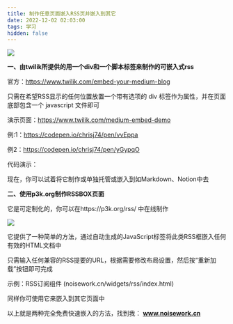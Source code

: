 ```yaml
---
title: 制作任意页面嵌入RSS页并嵌入到其它
date: 2022-12-02 02:03:00
tags: 学习
hidden: false
---
```

<meta name="referrer" content="no-referrer" />
<!-- more -->

  

![](//i0.hdslb.com/bfs/article/2eda95e7f629f1bc7426dbc361f0c38996d6e6a9.jpg)

  

**一、由twilik所提供的用一个div和一个脚本标签来制作的可嵌入式rss**

官方：https://www.twilik.com/embed-your-medium-blog

只需在希望RSS显示的任何位置放置一个带有选项的 div 标签作为属性，并在页面底部包含一个 javascript 文件即可

演示页面：https://www.twilik.com/medium-embed-demo

例:1：https://codepen.io/chrisj74/pen/vvEppa

例2：https://codepen.io/chrisj74/pen/yGypqO

代码演示：

现在，你可以试着将它制作或单独托管或嵌入到如Markdown、Notion中去

 **二、使用p3k.org制作RSSBOX页面**  

它是可定制化的，你可以在https://p3k.org/rss/ 中在线制作

![](//i0.hdslb.com/bfs/article/b8ae248e8f14451610a868269ad1fe9789a447e0.png)

  

它提供了一种简单的方法，通过自动生成的JavaScript标签将此类RSS框嵌入任何有效的HTML文档中

只需输入任何兼容的RSS提要的URL，根据需要修改布局设置，然后按“重新加载”按钮即可完成

示例：RSS订阅组件 (noisework.cn/widgets/rss/index.html)

同样你可使用它来嵌入到其它页面中  

以上就是两种完全免费快速嵌入的方法，找到我： **www.noisework.cn**

